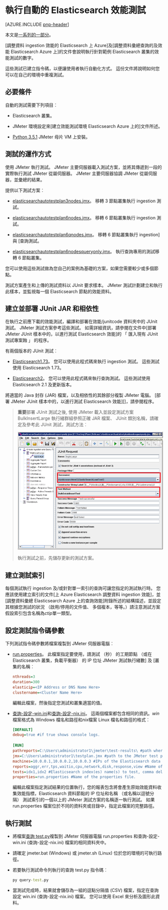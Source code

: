 
<properties
   pageTitle="執行自動的 Elasticsearch 效能測試 |Microsoft Azure"
   description="如何執行效能測試您自己的環境中的描述。"
   services=""
   documentationCenter="na"
   authors="dragon119"
   manager="bennage"
   editor=""
   tags=""/>

<tags
   ms.service="guidance"
   ms.devlang="na"
   ms.topic="article"
   ms.tgt_pltfrm="na"
   ms.workload="na"
   ms.date="09/22/2016"
   ms.author="masashin"/>
   
# <a name="running-the-automated-elasticsearch-performance-tests"></a>執行自動的 Elasticsearch 效能測試

[AZURE.INCLUDE [pnp-header](../../includes/guidance-pnp-header-include.md)]

本文是[一系列的一部分](guidance-elasticsearch.md)。 

[調整資料 ingestion 效能的 Elasticsearch 上 Azure]及[調整資料彙總查詢的及效能 Elasticsearch Azure 上]的文件會說明執行針對範例 Elasticsearch 叢集的效能測試的數字。

這些測試已建立指令碼，以便讓使用者執行自動化方式。 這份文件將說明如何您可以在自己的環境中重複測試。

## <a name="prerequisites"></a>必要條件

自動的測試需要下列項目︰

-  Elasticsearch 叢集。

- JMeter 環境設定來[建立效能測試環境 Elasticsearch Azure 上的]文件所述。

- [Python 3.5.1](https://www.python.org/downloads/release/python-351/) JMeter 母片 VM 上安裝。


## <a name="how-the-tests-work"></a>測試的運作方式
使用 JMeter 執行測試。 JMeter 主要伺服器載入測試方案，並將其傳遞到一段的實際執行測試 JMeter 從屬伺服器。 JMeter 主要伺服器協調 JMeter 從屬伺服器，並彙總的結果。

提供以下測試方案︰

* [elasticsearchautotestplan3nodes.jmx](https://github.com/mspnp/azure-guidance/blob/master/ingestion-and-query-tests/templates/elasticsearchautotestplan3nodes.jmx)。 移轉 3 節點叢集執行 ingestion 測試。

* [elasticsearchautotestplan6nodes.jmx](https://github.com/mspnp/azure-guidance/blob/master/ingestion-and-query-tests/templates/elasticsearchautotestplan6nodes.jmx)。 移轉 6 節點叢集執行 ingestion 測試。

* [elasticsearchautotestplan6qnodes.jmx](https://github.com/mspnp/azure-guidance/blob/master/ingestion-and-query-tests/templates/elasticsearchautotestplan6qnodes.jmx)。 移轉 6 節點叢集執行 ingestion] 與 [查詢測試。

* [elasticsearchautotestplan6nodesqueryonly.jmx](https://github.com/mspnp/azure-guidance/blob/master/ingestion-and-query-tests/templates/elasticsearchautotestplan6nodesqueryonly.jmx)。 執行查詢專用的測試移轉 6 節點叢集。


您可以使用這些測試做為您自己的案例為基礎的方案，如果您需要較少或多個節點。

測試方案產生和上傳的測試資料以 JUnit 要求樣本。 JMeter 測試計劃建立和執行此樣本，並監視每一個 Elasticsearch 節點的效能資料。  

## <a name="building-and-deploying-the-junit-jar-and-dependencies"></a>建立並部署 JUnit JAR 和相依性
在執行之前應下載的效能測試，編譯和部署在效能/junitcode 資料夾中的 JUnit 測試。 JMeter 測試方案參考這些測試。 如需詳細資訊，請參閱在文件中[部署 JMeter JUnit 樣本中的，以進行測試 Elasticsearch 效能]的 「 匯入現有 JUnit 測試專案蝕 」 的程序。

有兩個版本的 JUnit 測試︰ 

- [Elasticsearch1.73](https://github.com/mspnp/azure-guidance/tree/master/ingestion-and-query-tests/junitcode/elasticsearch1.73)。 您可以使用此程式碼來執行 ingestion 測試。 這些測試使用 Elasticsearch 1.73。

- [Elasticsearch2](https://github.com/mspnp/azure-guidance/tree/master/ingestion-and-query-tests/junitcode/elasticsearch2)。 您可以使用此程式碼來執行查詢測試。 這些測試使用 Elasticsearch 2.1 及更新版本。

將適當的 Java 封存 (JAR) 檔案，以及相依性的其餘部分複製 JMeter 電腦。 [部署 JMeter JUnit 樣本中的，以進行測試 Elasticsearch 效能][]，請參閱程序。 

> **重要**部署 JUnit 測試之後, 使用 JMeter 載入並設定測試方案 BulkInsertLarge 執行緒群組參照正確 JAR 檔案、 JUnit 類別名稱，請確定及參考此 JUnit 測試，測試方法︰
> 
> ![](./media/guidance-elasticsearch/performance-tests-image1.png)
> 
> 執行測試之前，先儲存更新的測試方案。

## <a name="creating-the-test-indexes"></a>建立測試索引
每個測試執行 ingestion 及/或針對單一索引的查詢可讓您指定的測試執行時。 您應該使用建立索引的文件[上 Azure Elasticsearch 調整資料 ingestion 效能]，並[調整資料彙總 Elasticsearch Azure 上的查詢效能]附錄所述的結構描述，並設定其根據您測試的狀況 （啟用/停用的文件值、 多個複本，等等。）請注意測試方案假設索引包含名稱為*ctip*單一類型。

## <a name="configuring-the-test-script-parameters"></a>設定測試指令碼參數
下列測試指令碼參數將檔案複製到 JMeter 伺服器電腦︰

* [run.properties](https://github.com/mspnp/azure-guidance/blob/master/ingestion-and-query-tests/run.properties)。 此檔案指定要使用，請測試 （秒） 的工期節點 （或在 Elasticsearch 叢集，負載平衡器） 的 IP 位址 JMeter 測試執行緒數] 及 [叢集的名稱︰

  ```ini
  nthreads=3
  duration=300
  elasticip=<IP Address or DNS Name Here>
  clustername=<Cluster Name Here>
  ```
  
  編輯此檔案，然後指定您測試和叢集適當的值。

* [查詢-設定-win.ini](https://github.com/mspnp/azure-guidance/blob/master/ingestion-and-query-tests/query-config-win.ini)和[查詢-設定-nix.ini](https://github.com/mspnp/azure-guidance/blob/master/ingestion-and-query-tests/query-config-nix.ini)。 這兩個檔案都包含相同的資訊。*win*檔案格式為 Windows 檔名和路徑和*nix*檔案 Linux 檔名和路徑的格式︰

  ```ini
  [DEFAULT]
  debug=true #if true shows console logs.

  [RUN]
  pathreports=C:\Users\administrator1\jmeter\test-results\ #path where tests results are saved.
  jmx=C:\Users\administrator1\testplan.jmx #path to the JMeter test plan.
  machines=10.0.0.1,10.0.0.2,10.0.0.3 #IPs of the Elasticsearch data nodes separated by commas.
  reports=aggr,err,tps,waitio,cpu,network,disk,response,view #Name of the reports separated by commas.
  tests=idx1,idx2 #Elasticsearch index(es) name(s) to test, comma delimited if more than one.
  properties=run.properties #Name of the properties file.
  ```

  編輯此檔案指定測試結果的位置執行，您的報表包含將會產生原始效能資料收集效能指標，Elasticsearch 資料節點的 IP 位址和名稱 （或名稱以逗號分隔） 測試索引的一個以上的 JMeter 測試方案的名稱逐一執行測試。 如果 run.properties 檔案位於不同的資料夾或目錄中，指定此檔案的完整路徑。

## <a name="running-the-tests"></a>執行測試

* 將檔案[查詢 test.py](https://github.com/mspnp/azure-guidance/blob/master/ingestion-and-query-tests/query-test.py)複製到 JMeter 伺服器電腦 run.properties 和查詢-設定-win.ini (查詢-設定-nix.ini) 檔案的相同資料夾中。

* 請確定 jmeter.bat (Windows) 或 jmeter.sh (Linux) 位於您的環境的可執行路徑。

* 若要執行測試命令列執行的查詢 test.py 指令碼︰

  ```cmd
  py query-test.py
  ```

* 當測試完成時，結果就會儲存為一組的逗點分隔值 (CSV) 檔案，指定在查詢設定 win.ini (查詢-設定-nix.ini) 檔案。 您可以使用 Excel 來分析及圖形此資料。


[調整資料 Ingestion 效能的 Elasticsearch Azure 上]: guidance-elasticsearch-tuning-data-ingestion-performance.md
[調整資料彙總和 Azure 上 Elasticsearch 的查詢效能]: guidance-elasticsearch-tuning-data-aggregation-and-query-performance.md
[建立在 Azure Elasticsearch 測試環境效能]: guidance-elasticsearch-creating-performance-testing-environment.md
[部署 JMeter JUnit 樣本中，以進行測試 Elasticsearch 效能]: guidance-elasticsearch-deploying-jmeter-junit-sampler.md
